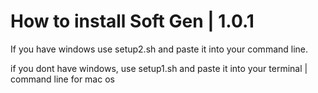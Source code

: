 # How to install Soft Gen | 1.0.1

If you have windows use setup2.sh and paste it into your command line.

if you dont have windows, use setup1.sh and paste it into your terminal | command line for mac os



